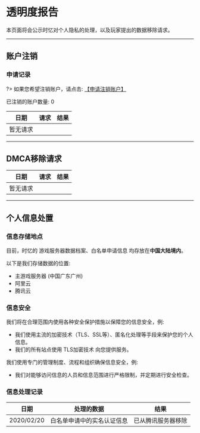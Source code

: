 # 透明度报告

本页面将会公示时忆对个人隐私的处理，以及玩家提出的数据移除请求。

-----

## 账户注销

### 申请记录

?> 如果您希望注销账户，请点击: [【申请注销账户】](/zh-CN/privacy/deleteAccount.md)  

已注销的账户数量: 0

日期|请求|结果
---|---|---
暂无请求|

-----

## DMCA移除请求

日期|请求|结果
---|---|---
暂无请求|

-----

## 个人信息处置

### 信息存储地点

目前，时忆的 游戏服务器数据档案、白名单申请信息 均存放在**中国大陆境内**。

以下是我们存储数据的位置:
- 主游戏服务器 (中国广东广州)
- 阿里云
- 腾讯云


### 信息安全

我们将在合理范围内使用各种安全保护措施以保障您的信息安全，例:
- 我们使用主流的加密技术（TLS、SSL等）、匿名化处理等手段来保护您的个人信息。
- 我们的所有站点使用 TLS加密技术 向您提供服务。

我们使用专门的管理制度、流程和组织确保信息安全，例:
- 我们对能够访问信息的人员和信息范围进行严格限制，并定期进行安全检查。

### 信息处理记录

日期|处理的数据|结果
---|---|---
2020/02/20|白名单申请中的实名认证信息|已从腾讯服务器移除
